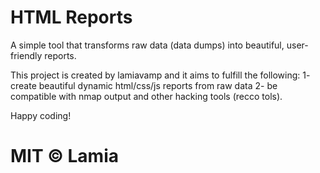 # HTML Reports

A simple tool that transforms raw data (data dumps) into beautiful, user-friendly reports.

This project is created by lamiavamp and it aims to fulfill the following:
1- create beautiful dynamic html/css/js reports from raw data
2- be compatible with nmap output and other hacking tools (recco tols).


Happy coding!

# MIT © Lamia
